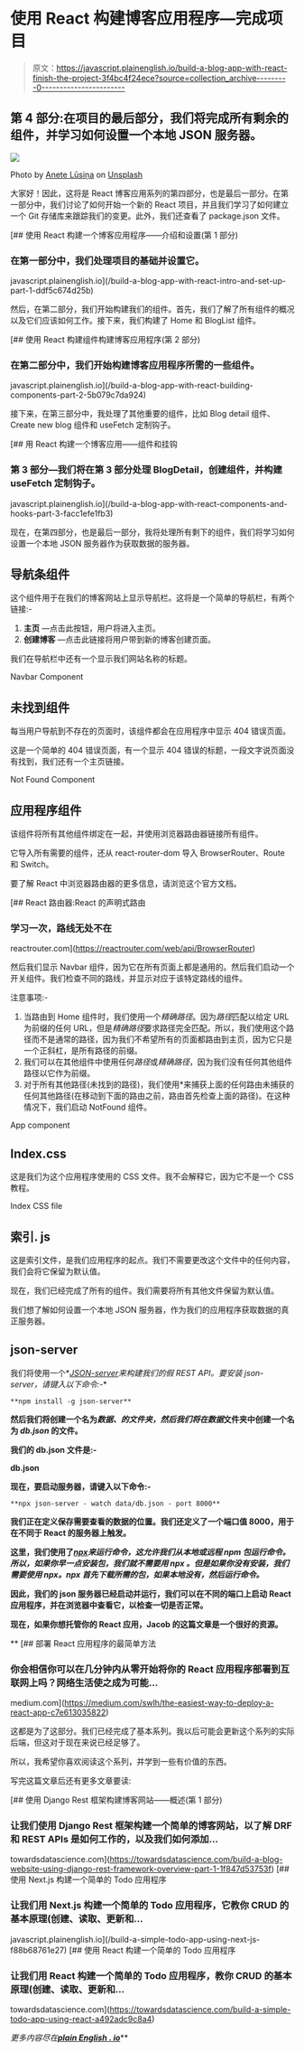 # 使用 React 构建博客应用程序—完成项目

> 原文：<https://javascript.plainenglish.io/build-a-blog-app-with-react-finish-the-project-3f4bc4f24ece?source=collection_archive---------0----------------------->

## 第 4 部分:在项目的最后部分，我们将完成所有剩余的组件，并学习如何设置一个本地 JSON 服务器。

![](img/79bcad6a863598efe132994523a7cf77.png)

Photo by [Anete Lūsiņa](https://unsplash.com/@anete_lusina?utm_source=medium&utm_medium=referral) on [Unsplash](https://unsplash.com?utm_source=medium&utm_medium=referral)

大家好！因此，这将是 React 博客应用系列的第四部分，也是最后一部分。在第一部分中，我们讨论了如何开始一个新的 React 项目，并且我们学习了如何建立一个 Git 存储库来跟踪我们的变更。此外，我们还查看了 package.json 文件。

[](/build-a-blog-app-with-react-intro-and-set-up-part-1-ddf5c674d25b) [## 使用 React 构建一个博客应用程序——介绍和设置(第 1 部分)

### 在第一部分中，我们处理项目的基础并设置它。

javascript.plainenglish.io](/build-a-blog-app-with-react-intro-and-set-up-part-1-ddf5c674d25b) 

然后，在第二部分，我们开始构建我们的组件。首先，我们了解了所有组件的概况以及它们应该如何工作。接下来，我们构建了 Home 和 BlogList 组件。

[](/build-a-blog-app-with-react-building-components-part-2-5b079c7da924) [## 使用 React 构建组件构建博客应用程序(第 2 部分)

### 在第二部分中，我们开始构建博客应用程序所需的一些组件。

javascript.plainenglish.io](/build-a-blog-app-with-react-building-components-part-2-5b079c7da924) 

接下来，在第三部分中，我处理了其他重要的组件，比如 Blog detail 组件、Create new blog 组件和 useFetch 定制钩子。

[](/build-a-blog-app-with-react-components-and-hooks-part-3-facc1efe1fb3) [## 用 React 构建一个博客应用——组件和挂钩

### 第 3 部分—我们将在第 3 部分处理 BlogDetail，创建组件，并构建 useFetch 定制钩子。

javascript.plainenglish.io](/build-a-blog-app-with-react-components-and-hooks-part-3-facc1efe1fb3) 

现在，在第四部分，也是最后一部分，我将处理所有剩下的组件，我们将学习如何设置一个本地 JSON 服务器作为获取数据的服务器。

## 导航条组件

这个组件用于在我们的博客网站上显示导航栏。这将是一个简单的导航栏，有两个链接:-

1.  **主页** —点击此按钮，用户将进入主页。
2.  **创建博客** —点击此链接将用户带到新的博客创建页面。

我们在导航栏中还有一个显示我们网站名称的标题。

Navbar Component

## 未找到组件

每当用户导航到不存在的页面时，该组件都会在应用程序中显示 404 错误页面。

这是一个简单的 404 错误页面，有一个显示 404 错误的标题，一段文字说页面没有找到，我们还有一个主页链接。

Not Found Component

## 应用程序组件

该组件将所有其他组件绑定在一起，并使用浏览器路由器链接所有组件。

它导入所有需要的组件，还从 react-router-dom 导入 BrowserRouter、Route 和 Switch。

要了解 React 中浏览器路由器的更多信息，请浏览这个官方文档。

[](https://reactrouter.com/web/api/BrowserRouter) [## React 路由器:React 的声明式路由

### 学习一次，路线无处不在

reactrouter.com](https://reactrouter.com/web/api/BrowserRouter) 

然后我们显示 Navbar 组件，因为它在所有页面上都是通用的。然后我们启动一个开关组件。我们检查不同的路线，并显示对应于该特定路线的组件。

注意事项:-

1.  当路由到 Home 组件时，我们使用一个*精确路径*。因为*路径*匹配以给定 URL 为前缀的任何 URL，但是*精确路径*要求路径完全匹配。所以，我们使用这个路径而不是通常的路径，因为我们不希望所有的页面都路由到主页，因为它只是一个正斜杠，是所有路径的前缀。
2.  我们可以在其他组件中使用任何*路径*或*精确路径*，因为我们没有任何其他组件路径以它作为前缀。
3.  对于所有其他路径(未找到的路径)，我们使用*来捕获上面的任何路由未捕获的任何其他路径(在移动到下面的路由之前，路由首先检查上面的路径)。在这种情况下，我们启动 NotFound 组件。

App component

## Index.css

这是我们为这个应用程序使用的 CSS 文件。我不会解释它，因为它不是一个 CSS 教程。

Index CSS file

## 索引. js

这是索引文件，是我们应用程序的起点。我们不需要更改这个文件中的任何内容，我们会将它保留为默认值。

现在，我们已经完成了所有的组件。我们需要将所有其他文件保留为默认值。

我们想了解如何设置一个本地 JSON 服务器，作为我们的应用程序获取数据的真正服务器。

## json-server

我们将使用一个*[*JSON-server*](https://www.npmjs.com/package/json-server)*来构建我们的假 REST API。要安装 json-server，请键入以下命令:-**

```
**npm install -g json-server**
```

**然后我们将创建一个名为*数据、*的文件夹，然后我们将在*数据*文件夹中创建一个名为 *db.json* 的文件。**

**我们的 db.json 文件是:-**

**db.json**

**现在，要启动服务器，请键入以下命令:-**

```
**npx json-server - watch data/db.json - port 8000**
```

**我们正在定义保存需要查看的数据的位置。我们还定义了一个端口值 8000，用于在不同于 React 的服务器上触发。**

**这里，我们使用了[*npx*](https://docs.npmjs.com/cli/v7/commands/npx)*来运行命令，这允许我们从本地或远程 npm 包运行命令。所以，如果你早一点安装包，我们就不需要用 *npx* 。但是如果你没有安装，我们需要使用 *npx。npx* 首先下载所需的包，如果本地没有，然后运行命令。***

**因此，我们的 json 服务器已经启动并运行，我们可以在不同的端口上启动 React 应用程序，并在浏览器中查看它，以检查一切是否正常。**

**现在，如果你想托管你的 React 应用，Jacob 的这篇文章是一个很好的资源。**

**[](https://medium.com/swlh/the-easiest-way-to-deploy-a-react-app-c7e613035822) [## 部署 React 应用程序的最简单方法

### 你会相信你可以在几分钟内从零开始将你的 React 应用程序部署到互联网上吗？网络生活使之成为可能…

medium.com](https://medium.com/swlh/the-easiest-way-to-deploy-a-react-app-c7e613035822) 

这都是为了这部分。我们已经完成了基本系列。我以后可能会更新这个系列的实际后端，但这对于现在来说已经足够了。

所以，我希望你喜欢阅读这个系列，并学到一些有价值的东西。

写完这篇文章后还有更多文章要读:

[](https://towardsdatascience.com/build-a-blog-website-using-django-rest-framework-overview-part-1-1f847d53753f) [## 使用 Django Rest 框架构建博客网站——概述(第 1 部分)

### 让我们使用 Django Rest 框架构建一个简单的博客网站，以了解 DRF 和 REST APIs 是如何工作的，以及我们如何添加…

towardsdatascience.com](https://towardsdatascience.com/build-a-blog-website-using-django-rest-framework-overview-part-1-1f847d53753f) [](/build-a-simple-todo-app-using-next-js-f88b68761e27) [## 使用 Next.js 构建一个简单的 Todo 应用程序

### 让我们用 Next.js 构建一个简单的 Todo 应用程序，它教你 CRUD 的基本原理(创建、读取、更新和…

javascript.plainenglish.io](/build-a-simple-todo-app-using-next-js-f88b68761e27) [](https://towardsdatascience.com/build-a-simple-todo-app-using-react-a492adc9c8a4) [## 使用 React 构建一个简单的 Todo 应用程序

### 让我们用 React 构建一个简单的 Todo 应用程序，教你 CRUD 的基本原理(创建、读取、更新和…

towardsdatascience.com](https://towardsdatascience.com/build-a-simple-todo-app-using-react-a492adc9c8a4) 

*更多内容尽在*[***plain English . io***](http://plainenglish.io/)**